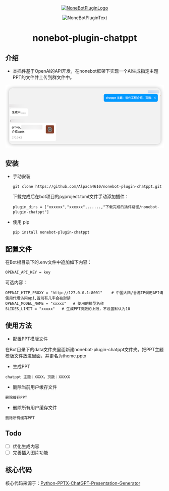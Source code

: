 <div align="center">
  <a href="https://v2.nonebot.dev/store"><img src="https://github.com/A-kirami/nonebot-plugin-template/blob/resources/nbp_logo.png" width="180" height="180" alt="NoneBotPluginLogo"></a>
  <br>
  <p><img src="https://github.com/A-kirami/nonebot-plugin-template/blob/resources/NoneBotPlugin.svg" width="240" alt="NoneBotPluginText"></p>
</div>

<div align="center">

# nonebot-plugin-chatppt
</div>

## 介绍
- 本插件基于OpenAI的API开发，在nonebot框架下实现一个AI生成指定主题PPT的文件并上传到群文件中。

![](demo.png)
## 安装

* 手动安装
  ```
  git clone https://github.com/Alpaca4610/nonebot-plugin-chatppt.git
  ```

  下载完成后在bot项目的pyproject.toml文件手动添加插件：

  ```
  plugin_dirs = ["xxxxxx","xxxxxx",......,"下载完成的插件路径/nonebot-plugin-chatppt"]
  ```
* 使用 pip
  ```
  pip install nonebot-plugin-chatppt
  ```

## 配置文件

在Bot根目录下的.env文件中追加如下内容：

```
OPENAI_API_KEY = key
```

可选内容：
```
OPENAI_HTTP_PROXY = "http://127.0.0.1:8001"    # 中国大陆/香港IP调用API请使用代理访问api,否则有几率会被封禁
OPENAI_MODEL_NAME = "xxxxx"   # 使用的模型名称
SLIDES_LIMIT = "xxxxx"   # 生成PPT页数的上限，不设置默认为10
```


## 使用方法
- 配置PPT模版文件

在Bot目录下的data文件夹里面新建nonebot-plugin-chatppt文件夹。把PPT主题模版文件放进里面，并更名为theme.pptx

- 生成PPT
```
chatppt 主题：XXXX，页数：XXXXX
```
- 删除当前用户缓存文件
```
删除缓存PPT
```
- 删除所有用户缓存文件
```
删除所有缓存PPT
```

## Todo

- [ ] 优化生成内容
- [ ] 完善插入图片功能

## 核心代码

核心代码来源于：[Python-PPTX-ChatGPT-Presentation-Generator](https://github.com/AmNotAGoose/Python-PPTX-ChatGPT-Presentation-Generator)
